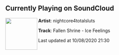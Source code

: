 ## Currently Playing on SoundCloud

[<img align="left" width="100" src="https://i1.sndcdn.com/artworks-FUNkj7xMdJOEymVb-cMKiDg-t50x50.jpg">](https://soundcloud.com/nightcore4totalsluts/ice-feelings?in=nightcore4totalsluts/sets/fallen-shrine-sluts-4-tha-summer)

**Artist**: nightcore4totalsluts 

**Track**: Fallen Shrine - Ice Feelings

Last updated at 10/08/2020 21:30
